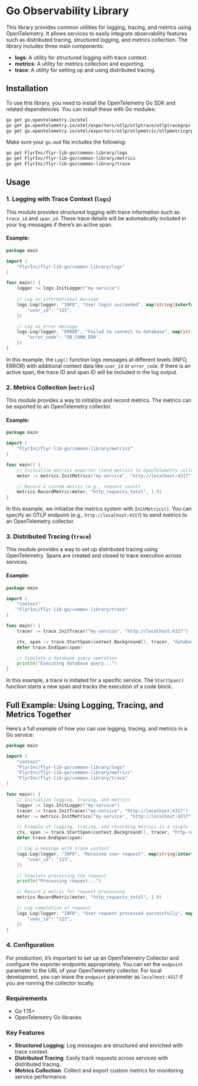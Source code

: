 # Go Observability Library

This library provides common utilities for logging, tracing, and metrics using OpenTelemetry. It allows services to easily integrate observability features such as distributed tracing, structured logging, and metrics collection. The library includes three main components:

- **logs**: A utility for structured logging with trace context.
- **metrics**: A utility for metrics collection and exporting.
- **trace**: A utility for setting up and using distributed tracing.

## Installation

To use this library, you need to install the OpenTelemetry Go SDK and related dependencies. You can install these with Go modules:

```bash
go get go.opentelemetry.io/otel
go get go.opentelemetry.io/otel/exporters/otlp/otlptrace/otlptracegrpc
go get go.opentelemetry.io/otel/exporters/otlp/otlpmetric/otlpmetricgrpc
```

Make sure your `go.mod` file includes the following:

```bash
go get FlyrInc/flyr-lib-go/common-library/logs
go get FlyrInc/flyr-lib-go/common-library/metrics
go get FlyrInc/flyr-lib-go/common-library/trace
```

## Usage

### 1. Logging with Trace Context (`logs`)

This module provides structured logging with trace information such as `trace_id` and `span_id`. These trace details will be automatically included in your log messages if there’s an active span.

#### Example:

```go
package main

import (
    "FlyrInc/flyr-lib-go/common-library/logs"
)

func main() {
    logger := logs.InitLogger("my-service")
    
    // Log an informational message
    logs.Log(logger, "INFO", "User login succeeded", map[string]interface{}{
        "user_id": "123",
    })

    // Log an error message
    logs.Log(logger, "ERROR", "Failed to connect to database", map[string]interface{}{
        "error_code": "DB_CONN_ERR",
    })
}
```

In this example, the `Log()` function logs messages at different levels (INFO, ERROR) with additional context data like `user_id` or `error_code`. If there is an active span, the trace ID and span ID will be included in the log output.

### 2. Metrics Collection (`metrics`)

This module provides a way to initialize and record metrics. The metrics can be exported to an OpenTelemetry collector.

#### Example:

```go
package main

import (
    "FlyrInc/flyr-lib-go/common-library/metrics"
)

func main() {
    // Initialize metrics exporter (send metrics to OpenTelemetry collector)
    meter := metrics.InitMetrics("my-service", "http://localhost:4317")

    // Record a custom metric (e.g., request count)
    metrics.RecordMetric(meter, "http_requests_total", 1.0)
}
```

In this example, we initialize the metrics system with `InitMetrics()`. You can specify an OTLP endpoint (e.g., `http://localhost:4317`) to send metrics to an OpenTelemetry collector.

### 3. Distributed Tracing (`trace`)

This module provides a way to set up distributed tracing using OpenTelemetry. Spans are created and closed to trace execution across services.

#### Example:

```go
package main

import (
    "context"
    "FlyrInc/flyr-lib-go/common-library/trace"
)

func main() {
    tracer := trace.InitTracer("my-service", "http://localhost:4317")

    ctx, span := trace.StartSpan(context.Background(), tracer, "database-query")
    defer trace.EndSpan(span)

    // Simulate a database query operation
    println("Executing database query...")
}
```

In this example, a trace is initiated for a specific service. The `StartSpan()` function starts a new span and tracks the execution of a code block.

## Full Example: Using Logging, Tracing, and Metrics Together

Here’s a full example of how you can use logging, tracing, and metrics in a Go service:

```go
package main

import (
    "context"
    "FlyrInc/flyr-lib-go/common-library/logs"
    "FlyrInc/flyr-lib-go/common-library/metrics"
    "FlyrInc/flyr-lib-go/common-library/trace"
)

func main() {
    // Initialize logging, tracing, and metrics
    logger := logs.InitLogger("my-service")
    tracer := trace.InitTracer("my-service", "http://localhost:4317")
    meter := metrics.InitMetrics("my-service", "http://localhost:4317")

    // Example of logging, tracing, and recording metrics in a single flow
    ctx, span := trace.StartSpan(context.Background(), tracer, "http-request")
    defer trace.EndSpan(span)

    // Log a message with trace context
    logs.Log(logger, "INFO", "Received user request", map[string]interface{}{
        "user_id": "123",
    })

    // Simulate processing the request
    println("Processing request...")

    // Record a metric for request processing
    metrics.RecordMetric(meter, "http_requests_total", 1.0)

    // Log completion of request
    logs.Log(logger, "INFO", "User request processed successfully", map[string]interface{}{
        "user_id": "123",
    })
}
```

### 4. Configuration

For production, it’s important to set up an OpenTelemetry Collector and configure the exporter endpoints appropriately. You can set the `endpoint` parameter to the URL of your OpenTelemetry collector. For local development, you can leave the `endpoint` parameter as `localhost:4317` if you are running the collector locally.

### Requirements

- Go 1.15+
- OpenTelemetry Go libraries

### Key Features

- **Structured Logging**: Log messages are structured and enriched with trace context.
- **Distributed Tracing**: Easily track requests across services with distributed tracing.
- **Metrics Collection**: Collect and export custom metrics for monitoring service performance.




